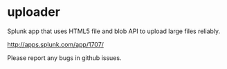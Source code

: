 uploader
========

Splunk app that uses HTML5 file and blob API to upload large files reliably.

http://apps.splunk.com/app/1707/

Please report any bugs in github issues.
